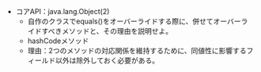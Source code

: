- コアAPI：java.lang.Object(2)
  - 自作のクラスでequals()をオーバーライドする際に、併せてオーバーライドすべきメソッドと、その理由を説明せよ。
  - hashCodeメソッド
  - 理由：2つのメソッドの対応関係を維持するために、同値性に影響するフィールド以外は除外しておく必要がある。